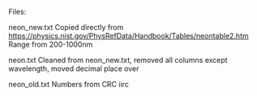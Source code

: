 Files:

neon_new.txt
Copied directly from
https://physics.nist.gov/PhysRefData/Handbook/Tables/neontable2.htm
Range from 200-1000nm

neon.txt
Cleaned from neon_new.txt, removed all columns except wavelength, moved decimal place over

neon_old.txt
Numbers from CRC iirc
